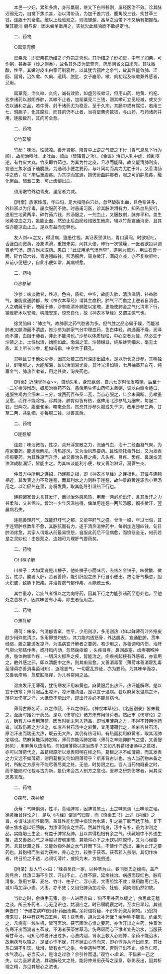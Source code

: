 <!-- { "loadSidebar": true } -->
　　本邑一少妇，累年多病，身形羸弱，继又下白带甚剧，屡经医治不效。诊其脉迟弱无力，自觉下焦凉甚，治以清带汤，为加干姜六钱、鹿角胶三钱、炙甘草三钱，连服十剂全愈。统以上经验观之，则海螵蛸、茜草之治带下不又确有把握哉。至其能消 瘕与否，因未尝单重用之，实犹欠此经验而不敢遽定也。

　　二、药物

　　○罂粟壳解

　　罂粟壳：即罂粟花所结之子外包之壳也。其所结之子形如罂，中有子如粟，可作粥，甚香美（炒之则香），故名其外皮为罂粟壳，药局间省文曰米壳。其味微酸，性平。其嫩时皮出白浆可制鸦片，以其犹含鸦片之余气，故其性能敛肺、涩肠、固肾，治久嗽、久痢、遗精、脱肛、女子崩带。嗽、痢初起及咳嗽兼外感者，忌用。

　　罂粟壳，治久嗽、久痢，诚有效验，如虚劳咳嗽证，但用山药、地黄、枸杞、玄参诸药以滋阴养肺，其嗽不止者，加罂粟壳二三钱，则其嗽可立见轻减，或又少佐以通利之品，若牛蒡、射干诸药尤为稳妥。至于久痢，其肠中或有腐烂，若用三七、鸦胆子，化其腐烂，而其痢仍不止者，当将罂粟壳数钱，与山药、芍药诸药并用，连服数剂，其痢可全愈。

　　二、药物

　　○竹茹解

　　竹茹：味淡，性微凉。善开胃郁，降胃中上逆之气使之下行（胃气息息下行为顺），故能治呕吐、止吐血、衄血（皆降胃之功）。《金匮》治妇人乳中虚、烦乱呕逆，有竹皮大丸，竹皮即竹茹也。为其为竹之皮，且凉而能降，故又能清肺利痰，宣通三焦水道下通膀胱，为通利小便之要药，与叶同功而其力尤胜于叶。又善清肠中之热，除下痢后重腹疼。为其凉而宣通，损伤瘀血肿疼者，服之可消肿愈疼，融化瘀血。醋煮口漱，可止齿龈出血。

　　须用嫩竹外边青皮，里层者力减。

　　【附案】族家婶母，年四旬，足大指隐白穴处，忽然破裂出血，且色紫甚多，外科家以为疔毒，屡次服药不效。时愚甫习医，诊其脉洪滑有力，知系血热妄行，遂用生地黄两半、碎竹茹六钱，煎汤服之，一剂血止，又服数剂，脉亦平和。盖生地黄凉血之力，虽能止血，然恐止后血瘀经络致生他病，辅以竹茹宣通消瘀，且其性亦能凉血止血，是以有益而无弊也。

　　友人刘××之女，得温病，邀愚往视。其证表里俱热，胃口满闷，时欲呕吐，舌苔白而微黄，脉象洪滑，重按未实，问其大便，昨行一次微燥，一医者欲投以调胃承气汤，疏方尚未取药。愚曰：“此证用承气汤尚早”，遂另为疏方，用生石膏一两、碎竹茹六钱、青连翘四钱，煎汤服后，周身微汗，满闷立减，亦不复欲呕吐，从前小便短少，自此小便如常，其病顿愈。

　　二、药物

　　○沙参解

　　沙参：味淡微甘，性凉。色白，质松，中空，故能入肺，清热滋阴，补益肺气，兼能宣通肺郁，故《神农本草经》谓其主血积，肺气平而血之上逆者自消也。人之魂藏于肝，魄藏于肺，沙参能清补肺脏以定魄，更能使肺金之气化清肃下行，镇戢肝木以安魂，魂魄安定，惊恐自化，故《神农本草经》又谓主惊气也。

　　徐灵胎曰：“肺主气，故肺家之药气胜者为多。但气胜之品必偏于燥，而能滋肺者又腻滞而不清虚，惟沙参为肺家气分中理血药，色白体轻，疏通而不燥，润泽而不滞，血阻于肺者，非此不能清也。”沙参以体质轻松，中心空者为佳，然必生于沙碛之上，土性松活，始能如此。渤海之滨，沙碛绵亘，纯系蚌壳细末，毫无土质，其上所长沙参，粗如拇指，中空大于藕孔。

　　其味且甘于他处沙参，因其处若三四尺深即出甜水，是以所长之沙参，其味独甘，鲜嚼服之，大能解渴，故以治消渴尤良。其叶光泽如镜，七月抽茎开白花，纯禀金气，肺热作嗽者，用之甚效，洵良药也。

　　【附案】近族曾孙女××，自动失乳，身形羸弱，自六七岁时恒发咳嗽，后至十一二岁嗽浸增剧，概服治嗽药不效。愚俾用生怀山药细末熬粥，调以白糖令适口，送服生鸡内金细末二三分，或西药百布圣二瓦，当点心服之，年余未间断。劳嗽虽见愈，而终不能除根。诊其脉，肺胃似皆有热，遂俾用北沙参轧为细末，每服二钱，日两次。服至旬余，咳嗽全愈。然恐其沙参久服或失于凉，改用沙参三两、甘草二两，共轧细，亦每服二钱，以善其后。

　　二、药物

　　○连翘解

　　连翘：味淡微苦，性凉。具升浮宣散之力，流通气血，治十二经血凝气聚，为疮家要药。能透表解肌，清热逐风，又为治风热要药。且性能托毒外出，又为发表疹瘾要药。为其性凉而升浮，故又善治头目之疾，凡头疼、目疼、齿疼、鼻渊或流浊涕成脑漏证，皆能主之。为其味淡能利小便，故又善治淋证，溺管生炎。

　　仲景方中所用之连招，乃连翘之根，即《神农本草经》之连根也。其性与连翘相近，其发表之力不及连翘，而其利水之力则胜于连翘，故仲景麻黄连轺赤小豆汤用之，以治瘀热在里，身将发黄，取其能导引湿热下行也。

　　连翘诸家皆未言其发汗，而以治外感风热，用至一两必能出汗，且其发汗之力甚柔和，又甚绵长。曾治一少年风温初得，俾单用连翘一两煎汤服，彻夜微汗，翌晨病若失。

　　连翘善理肝气，既能舒肝气之郁，又能平肝气之盛。曾治一媪，年过七旬，其手连臂肿疼数年不愈，其脉弦而有力，遂于清热消肿药中，每剂加连翘四钱，旬日肿消疼愈，其家人谓媪从前最易愤怒，自服此药后不但病愈，而愤怒全无，何药若是之灵妙也！由是观之，连翘可为理肝气要药矣。

　　二、药物

　　○川楝子解

　　川楝子：大如栗者是川楝子，他处楝子小而味苦，去核名金铃子。味微酸、微苦，性凉。酸者入肝，苦者善降，能引肝胆之热下行自小便出，故治肝气横恣，胆火炽盛，致胁下掀疼。并治胃脘气郁作疼，木能疏土也。

　　其性虽凉，治疝气者恒以之为向导药，因其下行之力能引诸药至患处也。至他处之苦楝子，因其味苦有小毒，除虫者恒用之。

　　二、药物

　　○薄荷解

　　薄荷：味辛，气清郁香窜，性平，少用则凉，多用则热（如以鲜薄荷汁外擦皮肤少用殊觉清凉，多用即觉灼热）。其力能内透筋骨，外达肌表，宣通脏腑，贯串经络，服之能透发凉汗，为温病宜汗解者之要药。若少用之，亦善调和内伤，治肝气胆火郁结作疼，或肝风内动，忽然痫痉螈 ，头疼目疼，鼻渊鼻塞，齿疼咽喉肿疼，肢体拘挛作疼，一切风火郁热之疾，皆能治之。痢疾初起挟有外感者，亦宜用之，散外感之邪，即以清肠中之热，则其痢易愈。又善消毒菌（薄荷冰善消霍乱毒菌薄荷亦善消毒菌可知），逐除恶气，一切霍乱痧证，亦为要药。为其味辛而凉，又善表疹瘾，愈皮肤瘙痒，为儿科常用之品。

　　温病发汗用薄荷，犹伤寒发汗用麻黄也。麻黄服后出热汗，热汗能解寒，是以宜于伤寒；薄荷服后出凉汗，凉汗能清温，是以宜于温病。若以麻黄发温病之汗，薄荷发伤寒之汗，大抵皆不能出汗，即出汗亦必不能愈病也。

　　薄荷古原名苛，以之作蔬，不以之作药，《神农本草经》、《名医别录》皆未载之，至唐时始列于药品，是以《伤寒论》诸方未有用薄荷者。然细审《伤寒论》之方，确有方中当用薄荷，因当时犹未列入药品，即当用薄荷之方，不得不转用他药者。试取伤寒之方论之，如麻杏甘石汤中之麻黄，宜用薄荷代之，盖麻杏甘石汤，原治汗出而喘无大热，既云无大热，其仍有热可知，有热而犹用麻黄者，取其泻肺定喘也。然麻黄能泻肺定喘，薄荷亦能泻肺定喘（薄荷之辛能抑肺气之盛，又善搜肺风），用麻黄以热治热，何如用薄荷以凉治热乎？又如凡有葛根诸汤中之葛根，亦可以薄荷代之，盖葛根原所以发表阳明在经之热，葛根之凉不如薄荷，而其发表之力又远不如薄荷，则用葛根又何如用薄荷乎？斯非背古训也，古人当药物未备之时，所制之方原有不能尽善尽美之处，无他，时势限之也。吾人当药物既备之时，而不能随时化裁与古为新，是仍未会古人制方之意也。医界之研究伤寒者，尚其深思愚言哉。

　　二、药物

　　○茯苓、茯神解

　　茯苓：气味俱淡，性平。善理脾胃，因脾胃属土，土之味原淡（土味淡之理，徐灵胎曾详论之），是以《内经》谓淡气归胃，而《慎柔五书》上述《内经》之旨，亦谓味淡能养脾阴。盖其性能化胃中痰饮为水液，引之输于脾而达于肺，复下循三焦水道以归膀胱，为渗湿利痰之主药。然其性纯良，泻中有补，虽为渗利之品，实能培土生金，有益于脾胃及肺。且以其得松根有余之气，伏藏地中不外透生苗，故又善敛心气之浮越以安魂定魄，兼能泻心下之水饮以除惊悸，又为心经要药。且其伏藏之性，又能敛抑外越之水气转而下注，不使作汗透出，兼为止汗之要药也。其抱根而生者为茯神，养心之力，较胜于茯苓。茯苓若入煎剂，其切作块者，终日煎之不透，必须切薄片，或捣为末，方能煎透。

　　【附录】友人竹××曰：“嵊县吴氏一家，以种苓为业。春间吴氏之媳病，盖产后月余，壮热口渴不引饮，汗出不止，心悸不寐，延余往治。病患面现红色，脉有滑象，急用甘草、麦冬、竹叶、柏子仁、浮小麦、大枣煎饮不效；继用酸枣仁汤，减川芎加浮小麦、大枣，亦不效；又用归脾汤加龙骨、牡蛎、萸肉则仍然如故。

　　当此之时，余束手无策，忽一人进而言曰：‘何不用补药以缓之’，余思此无稽之谈，所云补药者，心无见识也，姑漫应之。时已届晚寝之时，至次日早起，其翁奔告曰：‘予媳之病昨夜用补药医痊矣。’余将信将疑，不识补药究系何物。乃翁持渣来见，钵中有茯苓四五两，噫！茯苓焉，胡为云补药哉？余半晌不能言。危坐思之，凡病有一线生机，皆可医治。茯苓固治心悸之要药，亦治汗出之主药。仲景治伤寒汗出而渴者五苓散，不渴者茯苓甘草汤。伤寒厥而心下悸者宜先治水，当服茯苓甘草汤。可知心悸者汗出过多，心液内涸，肾水上救入心则悸，余药不能治水，故用茯苓以镇之。是证心悸不寐，其不寐由心悸而来，即心悸亦从汗出而来，其壮热口渴不引饮、脉滑，皆有水气之象，今幸遇种苓家，否则汗出不止，终当亡阳，水气凌心，必当灭火，是谁之过欤？余引咎而退。”观竹××此论，不惜暴一己之失，以为医界说法，其疏解经文之处，能将仲景用茯苓之深意，彰彰表出，固其析理之精，亦见其居心之浓也。

